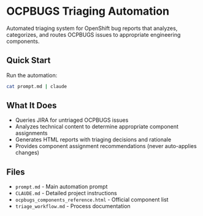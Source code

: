 # OCPBUGS Triaging Automation

Automated triaging system for OpenShift bug reports that analyzes, categorizes, and routes OCPBUGS issues to appropriate engineering components.

## Quick Start

Run the automation:
```bash
cat prompt.md | claude
```

## What It Does

- Queries JIRA for untriaged OCPBUGS issues
- Analyzes technical content to determine appropriate component assignments
- Generates HTML reports with triaging decisions and rationale
- Provides component assignment recommendations (never auto-applies changes)

## Files

- `prompt.md` - Main automation prompt
- `CLAUDE.md` - Detailed project instructions
- `ocpbugs_components_reference.html` - Official component list
- `triage_workflow.md` - Process documentation